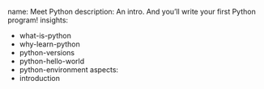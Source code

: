 name: Meet Python
description: An intro. And you’ll write your first Python program!
insights:
  - what-is-python
  - why-learn-python
  - python-versions
  - python-hello-world
  - python-environment
aspects:
  - introduction
 

